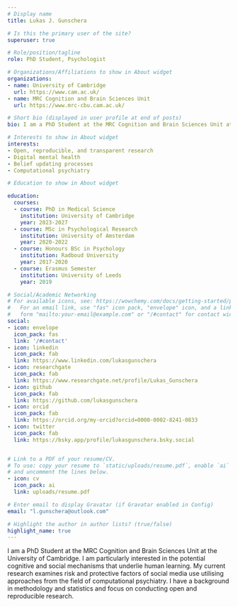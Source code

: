 ```yaml
---
# Display name
title: Lukas J. Gunschera

# Is this the primary user of the site?
superuser: true

# Role/position/tagline
role: PhD Student, Psychologist

# Organizations/Affiliations to show in About widget
organizations:
- name: University of Cambridge
  url: https://www.cam.ac.uk/
- name: MRC Cognition and Brain Sciences Unit
  url: https://www.mrc-cbu.cam.ac.uk/

# Short bio (displayed in user profile at end of posts)
bio: I am a PhD Student at the MRC Cognition and Brain Sciences Unit at the University of Cambridge. I am particularly interested in the potential cognitive and social mechanisms that underlie human learning. My current research examines risk and protective factors of social media use utilising approaches from the field of computational psychiatry. I have a background in methodology and statistics and focus on conducting open and reproducible research. 

# Interests to show in About widget
interests:
- Open, reproducible, and transparent research
- Digital mental health
- Belief updating processes
- Computational psychiatry

# Education to show in About widget

education:
  courses:
  - course: PhD in Medical Science
    institution: University of Cambridge
    year: 2023-2027
  - course: MSc in Psychological Research
    institution: University of Amsterdam
    year: 2020-2022
  - course: Honours BSc in Psychology
    institution: Radboud University
    year: 2017-2020
  - course: Erasmus Semester
    institution: University of Leeds
    year: 2019

# Social/Academic Networking
# For available icons, see: https://wowchemy.com/docs/getting-started/page-builder/#icons
#   For an email link, use "fas" icon pack, "envelope" icon, and a link in the
#   form "mailto:your-email@example.com" or "/#contact" for contact widget.
social:
- icon: envelope
  icon_pack: fas
  link: '/#contact'
- icon: linkedin
  icon_pack: fab
  link: https://www.linkedin.com/lukasgunschera
- icon: researchgate
  icon_pack: fab
  link: https://www.researchgate.net/profile/Lukas_Gunschera
- icon: github
  icon_pack: fab
  link: https://github.com/lukasgunschera
- icon: orcid
  icon_pack: fab
  link: https://orcid.org/my-orcid?orcid=0000-0002-8241-0833
- icon: twitter
  icon_pack: fab
  link: https://bsky.app/profile/lukasgunschera.bsky.social


# Link to a PDF of your resume/CV.
# To use: copy your resume to `static/uploads/resume.pdf`, enable `ai` icons in `params.toml`, 
# and uncomment the lines below.
- icon: cv
  icon_pack: ai
  link: uploads/resume.pdf

# Enter email to display Gravatar (if Gravatar enabled in Config)
email: "l.gunschera@outlook.com"

# Highlight the author in author lists? (true/false)
highlight_name: true
---
```


I am a PhD Student at the MRC Cognition and Brain Sciences Unit at the University of Cambridge. I am particularly interested in the potential cognitive and social mechanisms that underlie human learning. My current research examines risk and protective factors of social media use utilising approaches from the field of computational psychiatry. I have a background in methodology and statistics and focus on conducting open and reproducible research. 

